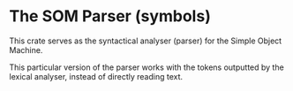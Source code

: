 The SOM Parser (symbols)
========================

This crate serves as the syntactical analyser (parser) for the Simple Object Machine.

This particular version of the parser works with the tokens outputted by the lexical analyser, instead of directly reading text.
